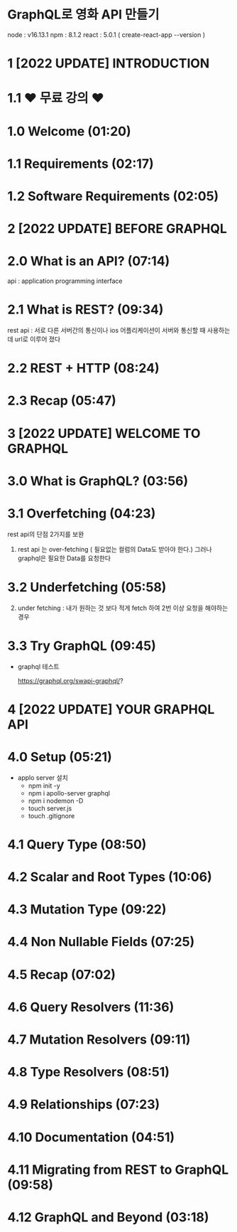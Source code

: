 #  GraphQL로 영화 API 만들기

node : v16.13.1
npm : 8.1.2
react : 5.0.1 ( create-react-app --version )

# 1 [2022 UPDATE] INTRODUCTION

# 1.1 ❤️ 무료 강의 ❤️

# 1.0 Welcome (01:20)

# 1.1 Requirements (02:17)

# 1.2 Software Requirements (02:05)


# 2 [2022 UPDATE] BEFORE GRAPHQL

# 2.0 What is an API? (07:14)

api : application programming interface


# 2.1 What is REST? (09:34)

rest api : 서로 다른 서버간의 통신이나 ios 어플리케이션이 서버와 통신할 때 사용하는데 url로 이루어 졌다


# 2.2 REST + HTTP (08:24)



# 2.3 Recap (05:47)
# 3 [2022 UPDATE] WELCOME TO GRAPHQL

# 3.0 What is GraphQL? (03:56)




# 3.1 Overfetching (04:23)

rest api의 단점 2가지를 보완
1. rest api 는 over-fetching ( 필요없는 컬럼의 Data도 받아야 한다.) 그러나 graphql은 필요한 Data를 요청한다

# 3.2 Underfetching (05:58)

2. under fetching : 내가 원하는 것 보다 적게 fetch 하여 2번 이상 요청을 해야하는 경우

# 3.3 Try GraphQL (09:45)

* graphql 테스트

  https://graphql.org/swapi-graphql/?

# 4 [2022 UPDATE] YOUR GRAPHQL API

# 4.0 Setup (05:21)

* applo server 설치
  * npm init -y
  * npm i apollo-server graphql
  * npm i nodemon -D
  * touch server.js
  * touch .gitignore 


# 4.1 Query Type (08:50)

# 4.2 Scalar and Root Types (10:06)

# 4.3 Mutation Type (09:22)

# 4.4 Non Nullable Fields (07:25)

# 4.5 Recap (07:02)

# 4.6 Query Resolvers (11:36)

# 4.7 Mutation Resolvers (09:11)

# 4.8 Type Resolvers (08:51)

# 4.9 Relationships (07:23)

# 4.10 Documentation (04:51)

# 4.11 Migrating from REST to GraphQL (09:58)

# 4.12 GraphQL and Beyond (03:18)